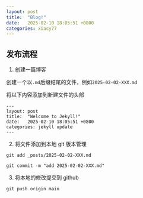 ```yaml
---
layout: post
title:  "Blog!"
date:   2025-02-10 18:05:51 +0800
categories: xiacy77
---
```


## 发布流程
1. 创建一篇博客

创建一个以`.md`后缀结尾的文件，例如`2025-02-02-XXX.md`

将以下内容添加到新建文件的头部

```
---
layout: post
title:  "Welcome to Jekyll!"
date:   2025-02-10 18:05:51 +0800
categories: jekyll update
---
```


2. 将文件添加到本地 git 版本管理

```
git add _posts/2025-02-02-XXX.md
```

```
git commit -m "add 2025-02-02-XXX.md"
```

3. 将本地的修改提交到 github

```
git push origin main
```